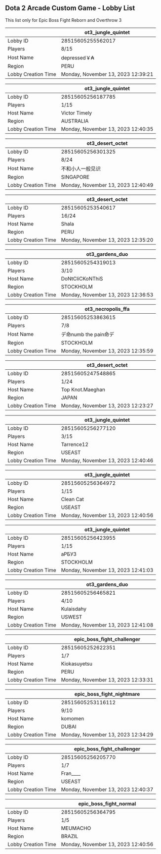 ## Dota 2 Arcade Custom Game - Lobby List

This list only for Epic Boss Fight Reborn and Overthrow 3

|  | ot3_jungle_quintet |
| ------ | ------ |
| Lobby ID | 28515605255562017 |
| Players | 8/15 |
| Host Name | depressed￥₳ |
| Region | PERU |
| Lobby Creation Time | Monday, November 13, 2023 12:39:21 |


|  | ot3_jungle_quintet |
| ------ | ------ |
| Lobby ID | 28515605256187785 |
| Players | 1/15 |
| Host Name | Victor Timely |
| Region | AUSTRALIA |
| Lobby Creation Time | Monday, November 13, 2023 12:40:35 |


|  | ot3_desert_octet |
| ------ | ------ |
| Lobby ID | 28515605256301325 |
| Players | 8/24 |
| Host Name | 不和小人一般见识 |
| Region | SINGAPORE |
| Lobby Creation Time | Monday, November 13, 2023 12:40:49 |


|  | ot3_desert_octet |
| ------ | ------ |
| Lobby ID | 28515605253540617 |
| Players | 16/24 |
| Host Name | Shala |
| Region | PERU |
| Lobby Creation Time | Monday, November 13, 2023 12:35:20 |


|  | ot3_gardens_duo |
| ------ | ------ |
| Lobby ID | 28515605254319013 |
| Players | 3/10 |
| Host Name | DoNtCliCKoNThiS |
| Region | STOCKHOLM |
| Lobby Creation Time | Monday, November 13, 2023 12:36:53 |


|  | ot3_necropolis_ffa |
| ------ | ------ |
| Lobby ID | 28515605253863615 |
| Players | 7/8 |
| Host Name | デ命numb the pain命デ |
| Region | STOCKHOLM |
| Lobby Creation Time | Monday, November 13, 2023 12:35:59 |


|  | ot3_desert_octet |
| ------ | ------ |
| Lobby ID | 28515605247548865 |
| Players | 1/24 |
| Host Name | Top Knot.Maeghan |
| Region | JAPAN |
| Lobby Creation Time | Monday, November 13, 2023 12:23:27 |


|  | ot3_jungle_quintet |
| ------ | ------ |
| Lobby ID | 28515605256277120 |
| Players | 3/15 |
| Host Name | Tarrence12 |
| Region | USEAST |
| Lobby Creation Time | Monday, November 13, 2023 12:40:46 |


|  | ot3_jungle_quintet |
| ------ | ------ |
| Lobby ID | 28515605256364972 |
| Players | 1/15 |
| Host Name | Clean Cat |
| Region | USEAST |
| Lobby Creation Time | Monday, November 13, 2023 12:40:56 |


|  | ot3_jungle_quintet |
| ------ | ------ |
| Lobby ID | 28515605256423955 |
| Players | 1/15 |
| Host Name | аРБУЗ |
| Region | STOCKHOLM |
| Lobby Creation Time | Monday, November 13, 2023 12:41:03 |


|  | ot3_gardens_duo |
| ------ | ------ |
| Lobby ID | 28515605256465821 |
| Players | 4/10 |
| Host Name | Kulaisdahy |
| Region | USWEST |
| Lobby Creation Time | Monday, November 13, 2023 12:41:08 |


|  | epic_boss_fight_challenger |
| ------ | ------ |
| Lobby ID | 28515605252622351 |
| Players | 1/7 |
| Host Name | Kiokasuyetsu |
| Region | PERU |
| Lobby Creation Time | Monday, November 13, 2023 12:33:31 |


|  | epic_boss_fight_nightmare |
| ------ | ------ |
| Lobby ID | 28515605253116112 |
| Players | 9/10 |
| Host Name | komomen |
| Region | DUBAI |
| Lobby Creation Time | Monday, November 13, 2023 12:34:29 |


|  | epic_boss_fight_challenger |
| ------ | ------ |
| Lobby ID | 28515605256205770 |
| Players | 1/7 |
| Host Name | Fran____ |
| Region | USEAST |
| Lobby Creation Time | Monday, November 13, 2023 12:40:37 |


|  | epic_boss_fight_normal |
| ------ | ------ |
| Lobby ID | 28515605256364795 |
| Players | 1/5 |
| Host Name | MEUMACHO |
| Region | BRAZIL |
| Lobby Creation Time | Monday, November 13, 2023 12:40:56 |


